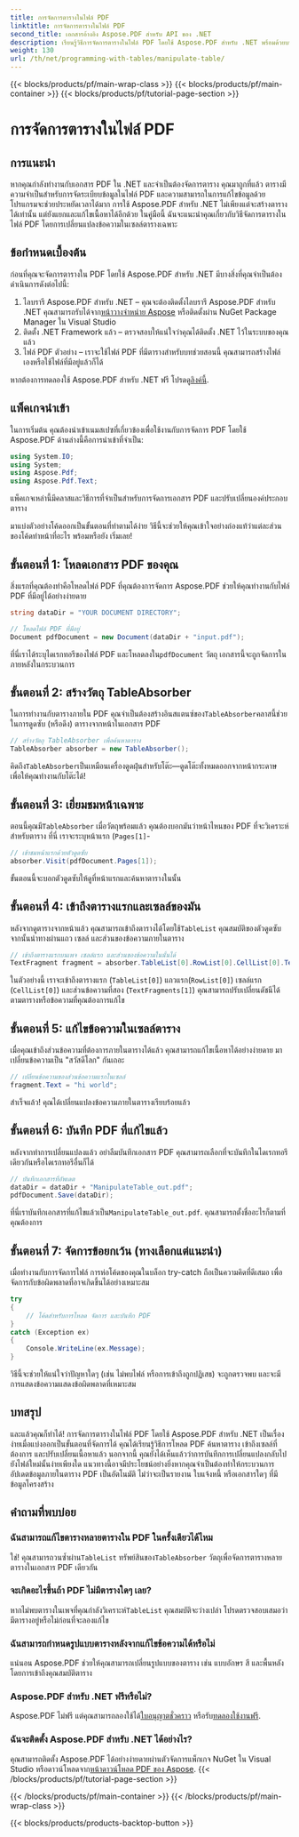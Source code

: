 ```yaml
---
title: การจัดการตารางในไฟล์ PDF
linktitle: การจัดการตารางในไฟล์ PDF
second_title: เอกสารอ้างอิง Aspose.PDF สำหรับ API ของ .NET
description: เรียนรู้วิธีการจัดการตารางในไฟล์ PDF โดยใช้ Aspose.PDF สำหรับ .NET พร้อมด้วยบทช่วยสอนทีละขั้นตอน รวมถึงตัวอย่างโค้ดและแนวทางปฏิบัติที่ดีที่สุด
weight: 130
url: /th/net/programming-with-tables/manipulate-table/
---
```


{{< blocks/products/pf/main-wrap-class >}}
{{< blocks/products/pf/main-container >}}
{{< blocks/products/pf/tutorial-page-section >}}

# การจัดการตารางในไฟล์ PDF

## การแนะนำ

หากคุณกำลังทำงานกับเอกสาร PDF ใน .NET และจำเป็นต้องจัดการตาราง คุณมาถูกที่แล้ว ตารางมีความจำเป็นสำหรับการจัดระเบียบข้อมูลในไฟล์ PDF และความสามารถในการแก้ไขข้อมูลด้วยโปรแกรมจะช่วยประหยัดเวลาได้มาก การใช้ Aspose.PDF สำหรับ .NET ไม่เพียงแต่จะสร้างตารางได้เท่านั้น แต่ยังแยกและแก้ไขเนื้อหาได้อีกด้วย ในคู่มือนี้ ฉันจะแนะนำคุณเกี่ยวกับวิธีจัดการตารางในไฟล์ PDF โดยการเปลี่ยนแปลงข้อความในเซลล์ตารางเฉพาะ

## ข้อกำหนดเบื้องต้น

ก่อนที่คุณจะจัดการตารางใน PDF โดยใช้ Aspose.PDF สำหรับ .NET มีบางสิ่งที่คุณจำเป็นต้องดำเนินการดังต่อไปนี้:

1.  ไลบรารี Aspose.PDF สำหรับ .NET – คุณจะต้องติดตั้งไลบรารี Aspose.PDF สำหรับ .NET คุณสามารถรับได้จาก[หน้าวางจำหน่าย Aspose](https://releases.aspose.com/pdf/net/) หรือติดตั้งผ่าน NuGet Package Manager ใน Visual Studio
2. ติดตั้ง .NET Framework แล้ว – ตรวจสอบให้แน่ใจว่าคุณได้ติดตั้ง .NET ไว้ในระบบของคุณแล้ว
3. ไฟล์ PDF ตัวอย่าง – เราจะใช้ไฟล์ PDF ที่มีตารางสำหรับบทช่วยสอนนี้ คุณสามารถสร้างไฟล์เองหรือใช้ไฟล์ที่มีอยู่แล้วก็ได้

 หากต้องการทดลองใช้ Aspose.PDF สำหรับ .NET ฟรี โปรดดู[ลิงค์นี้](https://releases.aspose.com/).

## แพ็คเกจนำเข้า

ในการเริ่มต้น คุณต้องนำเข้าเนมสเปซที่เกี่ยวข้องเพื่อใช้งานกับการจัดการ PDF โดยใช้ Aspose.PDF ด้านล่างนี้คือการนำเข้าที่จำเป็น:

```csharp
using System.IO;
using System;
using Aspose.Pdf;
using Aspose.Pdf.Text;
```

แพ็คเกจเหล่านี้มีคลาสและวิธีการที่จำเป็นสำหรับการจัดการเอกสาร PDF และปรับเปลี่ยนองค์ประกอบตาราง

มาแบ่งตัวอย่างโค้ดออกเป็นขั้นตอนที่ทำตามได้ง่าย วิธีนี้จะช่วยให้คุณเข้าใจอย่างถ่องแท้ว่าแต่ละส่วนของโค้ดทำหน้าที่อะไร พร้อมหรือยัง เริ่มเลย!

## ขั้นตอนที่ 1: โหลดเอกสาร PDF ของคุณ

สิ่งแรกที่คุณต้องทำคือโหลดไฟล์ PDF ที่คุณต้องการจัดการ Aspose.PDF ช่วยให้คุณทำงานกับไฟล์ PDF ที่มีอยู่ได้อย่างง่ายดาย

```csharp
string dataDir = "YOUR DOCUMENT DIRECTORY";

// โหลดไฟล์ PDF ที่มีอยู่
Document pdfDocument = new Document(dataDir + "input.pdf");
```

 ที่นี่เราได้ระบุไดเรกทอรีของไฟล์ PDF และโหลดลงใน`pdfDocument` วัตถุ เอกสารนี้จะถูกจัดการในภายหลังในกระบวนการ

## ขั้นตอนที่ 2: สร้างวัตถุ TableAbsorber

 ในการทำงานกับตารางภายใน PDF คุณจำเป็นต้องสร้างอินสแตนซ์ของ`TableAbsorber`คลาสนี้ช่วยในการดูดซับ (หรือดึง) ตารางจากหน้าในเอกสาร PDF

```csharp
// สร้างวัตถุ TableAbsorber เพื่อค้นหาตาราง
TableAbsorber absorber = new TableAbsorber();
```

 คิดถึง`TableAbsorber`เป็นเหมือนเครื่องดูดฝุ่นสำหรับโต๊ะ—ดูดโต๊ะทั้งหมดออกจากหน้ากระดาษ เพื่อให้คุณทำงานกับโต๊ะได้!

## ขั้นตอนที่ 3: เยี่ยมชมหน้าเฉพาะ

 ตอนนี้คุณมี`TableAbsorber` เมื่อวัตถุพร้อมแล้ว คุณต้องบอกมันว่าหน้าไหนของ PDF ที่จะวิเคราะห์สำหรับตาราง ที่นี่ เราจะระบุหน้าแรก (`Pages[1]`-

```csharp
// เข้าชมหน้าแรกด้วยตัวดูดซับ
absorber.Visit(pdfDocument.Pages[1]);
```

ขั้นตอนนี้จะบอกตัวดูดซับให้ดูที่หน้าแรกและค้นหาตารางในนั้น

## ขั้นตอนที่ 4: เข้าถึงตารางแรกและเซลล์ของมัน

 หลังจากดูตารางจากหน้าแล้ว คุณสามารถเข้าถึงตารางได้โดยใช้`TableList` คุณสมบัติของตัวดูดซับ จากนั้นนำทางผ่านแถว เซลล์ และส่วนของข้อความภายในตาราง

```csharp
// เข้าถึงตารางแรกบนเพจ เซลล์แรก และส่วนของข้อความในนั้นได้
TextFragment fragment = absorber.TableList[0].RowList[0].CellList[0].TextFragments[1];
```

ในตัวอย่างนี้ เราจะเข้าถึงตารางแรก (`TableList[0]`) แถวแรก(`RowList[0]`) เซลล์แรก (`CellList[0]`) และส่วนข้อความที่สอง (`TextFragments[1]`) คุณสามารถปรับเปลี่ยนดัชนีได้ตามตารางหรือข้อความที่คุณต้องการแก้ไข

## ขั้นตอนที่ 5: แก้ไขข้อความในเซลล์ตาราง

เมื่อคุณเข้าถึงส่วนข้อความที่ต้องการภายในตารางได้แล้ว คุณสามารถแก้ไขเนื้อหาได้อย่างง่ายดาย มาเปลี่ยนข้อความเป็น "สวัสดีโลก" กันเถอะ

```csharp
// เปลี่ยนข้อความของส่วนข้อความแรกในเซลล์
fragment.Text = "hi world";
```

สำเร็จแล้ว! คุณได้เปลี่ยนแปลงข้อความภายในตารางเรียบร้อยแล้ว

## ขั้นตอนที่ 6: บันทึก PDF ที่แก้ไขแล้ว

หลังจากทำการเปลี่ยนแปลงแล้ว อย่าลืมบันทึกเอกสาร PDF คุณสามารถเลือกที่จะบันทึกในไดเรกทอรีเดียวกันหรือไดเรกทอรีอื่นก็ได้

```csharp
// บันทึกเอกสารที่อัพเดต
dataDir = dataDir + "ManipulateTable_out.pdf";
pdfDocument.Save(dataDir);
```

 ที่นี่เราบันทึกเอกสารที่แก้ไขแล้วเป็น`ManipulateTable_out.pdf`. คุณสามารถตั้งชื่ออะไรก็ตามที่คุณต้องการ

## ขั้นตอนที่ 7: จัดการข้อยกเว้น (ทางเลือกแต่แนะนำ)

เมื่อทำงานกับการจัดการไฟล์ การห่อโค้ดของคุณในบล็อก try-catch ถือเป็นความคิดที่ดีเสมอ เพื่อจัดการกับข้อผิดพลาดที่อาจเกิดขึ้นได้อย่างเหมาะสม

```csharp
try
{
    // โค้ดสำหรับการโหลด จัดการ และบันทึก PDF
}
catch (Exception ex)
{
    Console.WriteLine(ex.Message);
}
```

วิธีนี้จะช่วยให้แน่ใจว่าปัญหาใดๆ (เช่น ไม่พบไฟล์ หรือการเข้าถึงถูกปฏิเสธ) จะถูกตรวจพบ และจะมีการแสดงข้อความแสดงข้อผิดพลาดที่เหมาะสม

## บทสรุป

และแล้วคุณก็ทำได้! การจัดการตารางในไฟล์ PDF โดยใช้ Aspose.PDF สำหรับ .NET เป็นเรื่องง่ายเมื่อแบ่งออกเป็นขั้นตอนที่จัดการได้ คุณได้เรียนรู้วิธีการโหลด PDF ค้นหาตาราง เข้าถึงเซลล์ที่ต้องการ และปรับเปลี่ยนเนื้อหาแล้ว นอกจากนี้ คุณยังได้เห็นแล้วว่าการบันทึกการเปลี่ยนแปลงกลับไปยังไฟล์ใหม่นั้นง่ายเพียงใด แนวทางนี้อาจมีประโยชน์อย่างยิ่งหากคุณจำเป็นต้องทำให้กระบวนการอัปเดตข้อมูลภายในตาราง PDF เป็นอัตโนมัติ ไม่ว่าจะเป็นรายงาน ใบแจ้งหนี้ หรือเอกสารใดๆ ที่มีข้อมูลโครงสร้าง

## คำถามที่พบบ่อย

### ฉันสามารถแก้ไขตารางหลายตารางใน PDF ในครั้งเดียวได้ไหม  
 ใช่! คุณสามารถวนซ้ำผ่าน`TableList` ทรัพย์สินของ`TableAbsorber` วัตถุเพื่อจัดการตารางหลายตารางในเอกสาร PDF เดียวกัน

### จะเกิดอะไรขึ้นถ้า PDF ไม่มีตารางใดๆ เลย?  
 หากไม่พบตารางในเพจที่คุณกำลังวิเคราะห์`TableList` คุณสมบัติจะว่างเปล่า โปรดตรวจสอบเสมอว่ามีตารางอยู่หรือไม่ก่อนที่จะลองแก้ไข

### ฉันสามารถกำหนดรูปแบบตารางหลังจากแก้ไขข้อความได้หรือไม่  
แน่นอน Aspose.PDF ช่วยให้คุณสามารถเปลี่ยนรูปแบบของตาราง เช่น แบบอักษร สี และพื้นหลัง โดยการเข้าถึงคุณสมบัติตาราง

### Aspose.PDF สำหรับ .NET ฟรีหรือไม่?  
 Aspose.PDF ไม่ฟรี แต่คุณสามารถลองใช้ได้[ใบอนุญาตชั่วคราว](https://purchase.aspose.com/temporary-license/) หรือรับ[ทดลองใช้งานฟรี](https://releases.aspose.com/).

### ฉันจะติดตั้ง Aspose.PDF สำหรับ .NET ได้อย่างไร?  
 คุณสามารถติดตั้ง Aspose.PDF ได้อย่างง่ายดายผ่านตัวจัดการแพ็กเกจ NuGet ใน Visual Studio หรือดาวน์โหลดจาก[หน้าดาวน์โหลด PDF ของ Aspose](https://releases.aspose.com/pdf/net/).
{{< /blocks/products/pf/tutorial-page-section >}}

{{< /blocks/products/pf/main-container >}}
{{< /blocks/products/pf/main-wrap-class >}}

{{< blocks/products/products-backtop-button >}}
